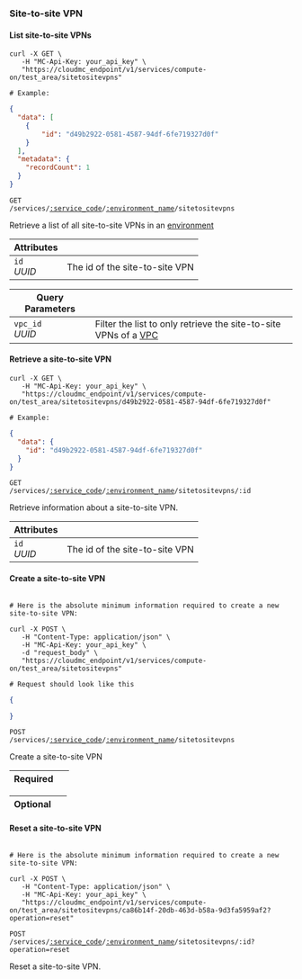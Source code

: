 ### Site-to-site VPN


<!-------------------- LIST SITE-TO-SITE VPNS -------------------->

#### List site-to-site VPNs

```shell
curl -X GET \
   -H "MC-Api-Key: your_api_key" \
   "https://cloudmc_endpoint/v1/services/compute-on/test_area/sitetositevpns"

# Example:
```
```json
{
  "data": [
    {
        "id": "d49b2922-0581-4587-94df-6fe719327d0f"
    }
  ],
  "metadata": {
    "recordCount": 1
  }
}
```

<code>GET /services/<a href="#service-connections">:service_code</a>/<a href="#environments">:environment_name</a>/sitetositevpns</code>

Retrieve a list of all site-to-site VPNs in an [environment](#environments)

Attributes | &nbsp;
---------- | -----
`id`<br/>*UUID* | The id of the site-to-site VPN

Query Parameters | &nbsp;
---------- | -----
`vpc_id`<br/>*UUID* | Filter the list to only retrieve the site-to-site VPNs of a [VPC](#vpcs)

<!-------------------- RETRIEVE A SNAPSHOT -------------------->

#### Retrieve a site-to-site VPN

```shell
curl -X GET \
   -H "MC-Api-Key: your_api_key" \
   "https://cloudmc_endpoint/v1/services/compute-on/test_area/sitetositevpns/d49b2922-0581-4587-94df-6fe719327d0f"

# Example:
```
```json
{
  "data": {
    "id": "d49b2922-0581-4587-94df-6fe719327d0f"
  }
}
```

<code>GET /services/<a href="#service-connections">:service_code</a>/<a href="#environments">:environment_name</a>/sitetositevpns/:id</code>

Retrieve information about a site-to-site VPN.

Attributes | &nbsp;
---------- | -----
`id`<br/>*UUID* | The id of the site-to-site VPN


<!-------------------- CREATE A SITE-TO-SITE VPN -------------------->

#### Create a site-to-site VPN

```shell

# Here is the absolute minimum information required to create a new site-to-site VPN:

curl -X POST \
   -H "Content-Type: application/json" \
   -H "MC-Api-Key: your_api_key" \
   -d "request_body" \
   "https://cloudmc_endpoint/v1/services/compute-on/test_area/sitetositevpns"

# Request should look like this
```
```json
{

}
```
 <code>POST /services/<a href="#service-connections">:service_code</a>/<a href="#environments">:environment_name</a>/sitetositevpns</code>

Create a site-to-site VPN

Required | &nbsp;
------ | -----------


Optional | &nbsp;
------ | -----------

<!-------------------- RESET A SITE-TO-SITE VPN -------------------->

#### Reset a site-to-site VPN

```shell

# Here is the absolute minimum information required to create a new site-to-site VPN:

curl -X POST \
   -H "Content-Type: application/json" \
   -H "MC-Api-Key: your_api_key" \
   "https://cloudmc_endpoint/v1/services/compute-on/test_area/sitetositevpns/ca86b14f-20db-463d-b58a-9d3fa5959af2?operation=reset"

```
 <code>POST /services/<a href="#service-connections">:service_code</a>/<a href="#environments">:environment_name</a>/sitetositevpns/:id?operation=reset</code>

Reset a site-to-site VPN.
